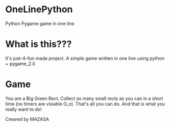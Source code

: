 # OneLinePython
Python Pygame game in one line

# What is this???
It's just-4-fun made project. A simple game written in one line using python + pygame_2.0

# Game
You are a Big Green Rect. Collect as many small rects as you can in a short time (no timers are visiable O_o).
That's all you can do. And that is what you really want to do!

Creared by MAZASA
